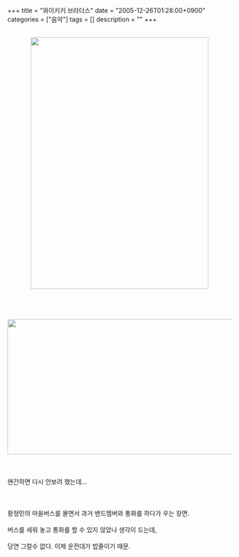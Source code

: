 +++
title = "와이키키 브라더스"
date = "2005-12-26T01:28:00+0900"
categories = ["음악"]
tags = []
description = ""
+++
<span class="copyright_entry" style="display:block;" title="와이키키 브라더스@@**@@http://shed.egloos.com/1215539"></span>
<br>
<div align="center">
 <img class="image_mid" height="566" alt="" src="http://imgmovie.naver.com/mdi/mi/0314/C1422-06.jpg" width="400" border="0">
</div>
<br>
<br>
<br>
<br>
<div style="text-align:center">
 <img class="image_mid" border="0" onmouseover="this.style.cursor='pointer'" alt="" src="/attachment/1215539_1.jpg" width="576" height="304" onclick="Control.Modal.openDialog(this, event, 'http://pds2.egloos.com/pds/1/200512/26/82/a0003782_1271971.jpg', 576, 304);">
</div>
<br>
<br>
<br>왠간하면 다시 안보려 했는데...
<br>
<div align="left">
 &nbsp;
</div>
<div align="left">
 &nbsp;
</div>
<div align="left">
 &nbsp;
</div>
<div align="left">
 황정민의 마을버스를 몰면서 과거 밴드멤버와 통화를 하다가 우는 장면.
</div>
<div align="left">
 &nbsp;
</div>
<div align="left">
 버스를 세워 놓고 통화를 할 수 있지 않았나 생각이 드는데,
</div>
<div align="left">
 &nbsp;
</div>
<div align="left">
 당연 그럴수 없다. 이제 운전대가 밥줄이기 때문.
</div> 
<!--
       <rdf:RDF xmlns:rdf="http://www.w3.org/1999/02/22-rdf-syntax-ns#"
		    xmlns:dc="http://purl.org/dc/elements/1.1/"
		    xmlns:trackback="http://madskills.com/public/xml/rss/module/trackback/">
       <rdf:Description
	        rdf:about="http://shed.egloos.com/1215539"
	        dc:identifier="http://shed.egloos.com/1215539"
	        dc:title="와이키키 브라더스"
	        trackback:ping="http://shed.egloos.com/tb/1215539"/>
       </rdf:RDF>
       -->

<ul></ul>